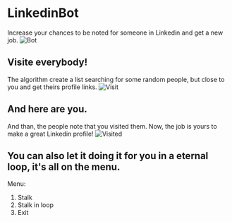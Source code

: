 # LinkedinBot
Increase your chances to be noted for someone in Linkedin and get a new job.
![Bot](https://i.ibb.co/V3sZgg8/linkedin.png)


## Visite everybody!
The algorithm create a list searching for some random people, but close to you and get theirs profile links.
![Visit](https://i.ibb.co/9H8chCS/Capturar-1.png)
## And here are you.
And than, the people note that you visited them. Now, the job is yours to make a great Linkedin profile!
![Visited](https://i.ibb.co/cQ2SyKz/Capturar.png)



## You can also let it doing it for you in a eternal loop, it's all on the menu.

Menu:

1. Stalk
2. Stalk in loop
3. Exit
